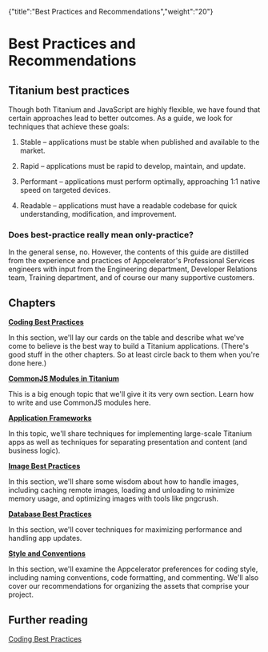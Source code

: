 {"title":"Best Practices and Recommendations","weight":"20"} 

# Best Practices and Recommendations

## Titanium best practices

Though both Titanium and JavaScript are highly flexible, we have found that certain approaches lead to better outcomes. As a guide, we look for techniques that achieve these goals:

1.  Stable – applications must be stable when published and available to the market.
    
2.  Rapid – applications must be rapid to develop, maintain, and update.
    
3.  Performant – applications must perform optimally, approaching 1:1 native speed on targeted devices.
    
4.  Readable – applications must have a readable codebase for quick understanding, modification, and improvement.
    

### Does best-practice really mean only-practice?

In the general sense, no. However, the contents of this guide are distilled from the experience and practices of Appcelerator's Professional Services engineers with input from the Engineering department, Developer Relations team, Training department, and of course our many supportive customers.

## Chapters

**[Coding Best Practices](/docs/appc/Titanium_SDK/Titanium_SDK_Guide/Best_Practices_and_Recommendations/Coding_Best_Practices/)**

In this section, we'll lay our cards on the table and describe what we've come to believe is the best way to build a Titanium applications. (There's good stuff in the other chapters. So at least circle back to them when you're done here.)

**[CommonJS Modules in Titanium](/docs/appc/Titanium_SDK/Titanium_SDK_Guide/Best_Practices_and_Recommendations/CommonJS_Modules_in_Titanium/)**

This is a big enough topic that we'll give it its very own section. Learn how to write and use CommonJS modules here.

**[Application Frameworks](/docs/appc/Titanium_SDK/Titanium_SDK_Guide/Best_Practices_and_Recommendations/Application_Frameworks/)**

In this topic, we'll share techniques for implementing large-scale Titanium apps as well as techniques for separating presentation and content (and business logic).

**[Image Best Practices](/docs/appc/Titanium_SDK/Titanium_SDK_Guide/Best_Practices_and_Recommendations/Image_Best_Practices/)**

In this section, we'll share some wisdom about how to handle images, including caching remote images, loading and unloading to minimize memory usage, and optimizing images with tools like pngcrush.

**[Database Best Practices](/docs/appc/Titanium_SDK/Titanium_SDK_How-tos/Working_with_Local_Data_Sources/Working_with_a_SQLite_Database/#Bestpractices)**

In this section, we'll cover techniques for maximizing performance and handling app updates.

**[Style and Conventions](/docs/appc/Titanium_SDK/Titanium_SDK_Guide/Best_Practices_and_Recommendations/Style_and_Conventions/)**

In this section, we'll examine the Appcelerator preferences for coding style, including naming conventions, code formatting, and commenting. We'll also cover our recommendations for organizing the assets that comprise your project.

## Further reading

[Coding Best Practices](/docs/appc/Titanium_SDK/Titanium_SDK_Guide/Best_Practices_and_Recommendations/Coding_Best_Practices/)